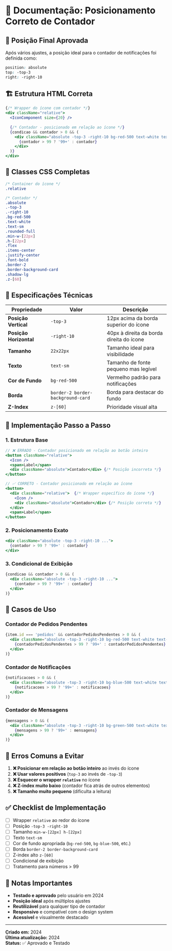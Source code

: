 # 📍 Documentação: Posicionamento Correto de Contador

## 🎯 **Posição Final Aprovada**

Após vários ajustes, a posição ideal para o contador de notificações foi definida como:

```css
position: absolute
top: -top-3
right: -right-10
```

## 🏗️ **Estrutura HTML Correta**

```jsx
{/* Wrapper do ícone com contador */}
<div className="relative">
  <IconComponent size={20} />
  
  {/* Contador - posicionado em relação ao ícone */}
  {condicao && contador > 0 && (
    <div className="absolute -top-3 -right-10 bg-red-500 text-white text-sm rounded-full min-w-[22px] h-[22px] flex items-center justify-center font-bold border-2 border-background-card shadow-lg z-[60]">
      {contador > 99 ? '99+' : contador}
    </div>
  )}
</div>
```

## 🎨 **Classes CSS Completas**

```css
/* Container do ícone */
.relative

/* Contador */
.absolute 
.-top-3 
.-right-10 
.bg-red-500 
.text-white 
.text-sm 
.rounded-full 
.min-w-[22px] 
.h-[22px] 
.flex 
.items-center 
.justify-center 
.font-bold 
.border-2 
.border-background-card 
.shadow-lg 
.z-[60]
```

## 📐 **Especificações Técnicas**

| Propriedade | Valor | Descrição |
|-------------|-------|-----------|
| **Posição Vertical** | `-top-3` | 12px acima da borda superior do ícone |
| **Posição Horizontal** | `-right-10` | 40px à direita da borda direita do ícone |
| **Tamanho** | `22x22px` | Tamanho ideal para visibilidade |
| **Texto** | `text-sm` | Tamanho de fonte pequeno mas legível |
| **Cor de Fundo** | `bg-red-500` | Vermelho padrão para notificações |
| **Borda** | `border-2 border-background-card` | Borda para destacar do fundo |
| **Z-Index** | `z-[60]` | Prioridade visual alta |

## 🔧 **Implementação Passo a Passo**

### 1. **Estrutura Base**
```jsx
// ❌ ERRADO - Contador posicionado em relação ao botão inteiro
<button className="relative">
  <Icon />
  <span>Label</span>
  <div className="absolute">Contador</div> {/* Posição incorreta */}
</button>

// ✅ CORRETO - Contador posicionado em relação ao ícone
<button>
  <div className="relative">  {/* Wrapper específico do ícone */}
    <Icon />
    <div className="absolute">Contador</div> {/* Posição correta */}
  </div>
  <span>Label</span>
</button>
```

### 2. **Posicionamento Exato**
```jsx
<div className="absolute -top-3 -right-10 ...">
  {contador > 99 ? '99+' : contador}
</div>
```

### 3. **Condicional de Exibição**
```jsx
{condicao && contador > 0 && (
  <div className="absolute -top-3 -right-10 ...">
    {contador > 99 ? '99+' : contador}
  </div>
)}
```

## 🎯 **Casos de Uso**

### **Contador de Pedidos Pendentes**
```jsx
{item.id === 'pedidos' && contadorPedidosPendentes > 0 && (
  <div className="absolute -top-3 -right-10 bg-red-500 text-white text-sm rounded-full min-w-[22px] h-[22px] flex items-center justify-center font-bold border-2 border-background-card shadow-lg z-[60]">
    {contadorPedidosPendentes > 99 ? '99+' : contadorPedidosPendentes}
  </div>
)}
```

### **Contador de Notificações**
```jsx
{notificacoes > 0 && (
  <div className="absolute -top-3 -right-10 bg-blue-500 text-white text-sm rounded-full min-w-[22px] h-[22px] flex items-center justify-center font-bold border-2 border-background-card shadow-lg z-[60]">
    {notificacoes > 99 ? '99+' : notificacoes}
  </div>
)}
```

### **Contador de Mensagens**
```jsx
{mensagens > 0 && (
  <div className="absolute -top-3 -right-10 bg-green-500 text-white text-sm rounded-full min-w-[22px] h-[22px] flex items-center justify-center font-bold border-2 border-background-card shadow-lg z-[60]">
    {mensagens > 99 ? '99+' : mensagens}
  </div>
)}
```

## 🚨 **Erros Comuns a Evitar**

1. **❌ Posicionar em relação ao botão inteiro** ao invés do ícone
2. **❌ Usar valores positivos** (`top-3` ao invés de `-top-3`)
3. **❌ Esquecer o wrapper `relative`** no ícone
4. **❌ Z-index muito baixo** (contador fica atrás de outros elementos)
5. **❌ Tamanho muito pequeno** (dificulta a leitura)

## ✅ **Checklist de Implementação**

- [ ] Wrapper `relative` ao redor do ícone
- [ ] Posição `-top-3 -right-10`
- [ ] Tamanho `min-w-[22px] h-[22px]`
- [ ] Texto `text-sm`
- [ ] Cor de fundo apropriada (`bg-red-500`, `bg-blue-500`, etc.)
- [ ] Borda `border-2 border-background-card`
- [ ] Z-index alto `z-[60]`
- [ ] Condicional de exibição
- [ ] Tratamento para números > 99

## 📝 **Notas Importantes**

- **Testado e aprovado** pelo usuário em 2024
- **Posição ideal** após múltiplos ajustes
- **Reutilizável** para qualquer tipo de contador
- **Responsivo** e compatível com o design system
- **Acessível** e visualmente destacado

---

**Criado em:** 2024  
**Última atualização:** 2024  
**Status:** ✅ Aprovado e Testado

